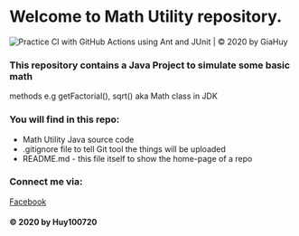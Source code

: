 # Welcome to Math Utility repository.
![Practice CI with GitHub Actions using Ant and JUnit | © 2020 by GiaHuy](https://github.com/Huy100720/math-util-example/workflows/Practice%20CI%20with%20GitHub%20Actions%20using%20Ant%20and%20JUnit%20%7C%20%C2%A9%202020%20by%20GiaHuy/badge.svg)

### This repository contains a Java Project to simulate some basic math
methods e.g getFactorial(), sqrt() aka Math class in JDK

### You will find in this repo:
* Math Utility Java source code
* .gitignore file to tell Git tool the things will be uploaded
* README.md - this file itself to show the home-page of a repo

### Connect me via:
[Facebook](https://www.facebook.com/GHuy.Elo/)
 
#### © 2020 by Huy100720

